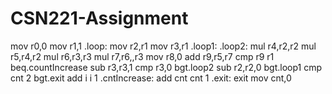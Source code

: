 # CSN221-Assignment
mov r0,0
mov r1,1
.loop:
   mov r2,r1
   mov r3,r1
   .loop1:
       .loop2:
           mul r4,r2,r2
           mul r5,r4,r2
           mul r6,r3,r3
           mul r7,r6,,r3
           mov r8,0
           add r9,r5,r7
           cmp r9 r1
           beq.countIncrease
           sub r3,r3,1
           cmp r3,0
           bgt.loop2
      sub r2,r2,0
      bgt.loop1
   cmp cnt 2
   bgt.exit
   add i i 1
   .cntIncrease:
       add cnt cnt 1
   .exit:
       exit
   mov cnt,0    
